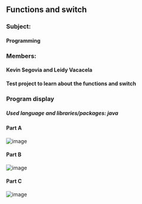 ## Functions and switch
### Subject:
#### Programming
### Members:
#### Kevin Segovia and Leidy Vacacela
#### Test project to learn about the functions and switch
### Program display
##### Used language and libraries/packages: java
#### Part A

![image](https://github.com/leidyva/Proyecto-switch-y-funciones/assets/169928799/d57a1e58-7ccc-41c1-b02e-bbfef659261f)

#### Part B

![image](https://github.com/leidyva/Proyecto-switch-y-funciones/assets/169928799/ce2048aa-43cf-47c6-a19a-51de8c39cb84)

#### Part C

![image](https://github.com/leidyva/Proyecto-switch-y-funciones/assets/169928799/b3c1bb28-98d8-43db-b0c3-6b3e5fd02e91)


